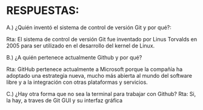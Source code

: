 # RESPUESTAS:

A.) ¿Quién inventó el sistema de control de versión Git y por qué?:

Rta: El sistema de control de versión Git fue inventado por Linus Torvalds en 2005 para ser utilizado en el desarrollo del kernel de Linux.



B.) ¿A quién pertenece actualmente Github y por qué?

Rta: GitHub pertenece actualmente a Microsoft porque la compañía ha adoptado una estrategia nueva, mucho más abierta al mundo del software libre y a la integración con otras plataformas y servicios.



C.) ¿Hay otra forma que no sea la terminal para trabajar con Github?
Rta: Si, la hay, a traves de Git GUI y su interfaz gráfica